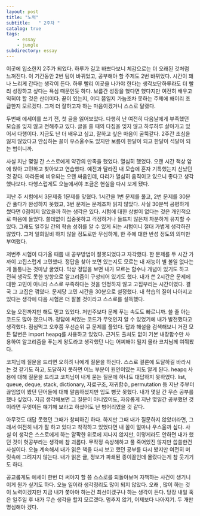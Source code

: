 ```yaml
---
layout: post
title: "노력"
subtitle:   " 2주차 "
catalog: true
tags:
    - essay
    - jungle
subdirectory: essay
---
```

 
 이곳에 입소한지 2주가 되었다. 하루가 길고 바쁘다보니 체감으로는 더 오래된 것처럼 느껴진다. 이 기간동안 2번 팀이 바뀌었고, 공부해야 할 주제도 2번 바뀌었다. 시간이 꽤나 느리게 간다는 생각이 든다. 하루 빨리 이곳을 나가야 한다는 생각보단하루라도 더 빨리 성장하고 싶다는 욕심 때문인듯 하다. 보름간 성장을 했다면 했다지만 여전히 배우고 익혀야 할 것은 산더미다. 끝이 있는지, 어디 쯤일지 가늠조차 못하는 주제에 왜이리 조급한지 모르겠다. 그저 더 잘하고자 하는 마음이겠거니 스스로 달랬다.

 

두번째 에세이를 쓰기 전, 첫 글을 읽어보았다. 다행히 난 여전히 다음날에게 부족했던 모습을 잊지 않고 전해주고 있다. 글을 쓸 때의 다짐을 잊지 않고 하루하루 살아가고 있어서 다행이다. 지금도 난 더 배우고 싶고, 잘하고 싶은 마음이 굴뚝같다. 2주간 초심을 잃지 않았다고 안심하는 꼴이 우스울수도 있지만 보름이 한달이 되고 한달이 석달이 되는 법이니까.



 사실 지난 몇일 간 스스로에게 약간의 만족을 했었다. 열심히 했었다. 오랜 시간 책상 앞에 앉아 고민하고 찾아보고 연습했다. 예전과 달라진 내 모습에 혼자 기특했는지 신났던것 같다. 마라톤에 비유되는 오랜 싸움인데, 다리가 열심히 움직이고 있으니 좋다고 생각했나보다. 다행스럽게도 오늘에서야 조금은 현실을 다시 보게 됐다.



 지난 주 시험에서 3문제중 1문제를 맞혔다. 1시간을 1번 문제를 풀고, 2번 문제를 30분간 풀다가 완성하지 못했고, 3번 문제는 문제조차 읽지 않았다. 사실 30분씩 공평하게 썼다면 0점이지 않았을까 하는 생각은 있다. 시험에 대한 상벌이 없다는 것은 개인적으로 마음에 들었다. 쓸데없이 집중못하고 걱정하거나 들뜨지 않은채 차분하게 유지할 수 있다. 그래도 일주일 간의 학습 성취를 알 수 있게 되는 시험이니 절대 가볍게 생각하진 않았다. 그저 일희일비 하지 않을 정도로만 무심하게, 한 주에 대한 반성 정도의 의미만 부여했다.



 저번주 시험이 다가올 때쯤 내 공부방법이 잘못되었다고 자각했다. 한 문제를 두 시간 가까이 고집스럽게 고민했다. 정답을 찾아 보면 있는지도 모르는 내 재능이 별 볼일 없다는게 들통나는 것마냥 굴었다. 막상 정답을 보면 내가 모르는 함수나 개념이 있기도 하고 전혀 생각도 못한 방향으로 알고리즘이 구성되어 있기도 했다. 내가 쓴 2시간은 문제에 대한 고민이 아니라 스스로 부족하다는 것을 인정하지 않고 고집부리는 시간이였다. 결국 그 고집은 꺾였다. 문제당 고민 시간을 30분으로 설정했다. 내 학습의 질이 나아지고 있다는 생각에 다음 시험은 더 잘볼 것이라고 스스로를 설득했다.



 오늘 오전까지만 해도 믿고 있었다. 저번주보다 문제 푸는 속도도 빠르니까. 쓸 줄 아는 코드도 많아 졌으니까. 정답에 써있는 코드가 무엇인지 알 수 있었기에 내가 발전했다고 생각했다. 점심먹고 오후쯤 우선순위 큐 문제를 풀었다. 답과 해설을 검색해보니 거진 모든 답변은 import heapq를 사용하고 있었다. 근거도 출처도 없이 기본 내장함수만 사용하여 알고리즘을 푸는게 왕도라고 생각했던 나는 어찌해야 될지 몰라 코치님께 여쭤봤다.



 코치님께 질문을 드리면 오히려 나에게 질문을 하신다. 스스로 결론에 도달하길 바라시는 것 같기도 하고, 도달하지 못하면 어느 부분이 원인이였는 지도 알게 된다. heapq 사용에 대해 질문을 드리고 코치님이 내게 묻는 질문에 하나도 대답하지 못하였다. list, queue, deque, stack, dictionary, 자료구조, 재귀함수, permutation 등 지난 주부터 끊임없이 봤던 단어들에 대해 말씀하셨지만 입도 뻥끗 못했다. 내가 몇일 간 무슨 공부를 했나 싶었다. 지금 생각해보면 그 질문이 아니였어도, 자유롭게 지난 몇일간 공부했던 것이라면 무엇이든 얘기해 보라고 하셨어도 난 벙어리였을 것 같다.



 아무것도 대답 못했던 그때가 창피하긴 하다. 하지만 그때 내가 질문하지 않았더라면, 그래서 여전히 내가 잘 하고 있다고 착각하고 있었다면 내 꼴이 얼마나 우스울까 싶다. 사실 이 생각은 스스로에게 하는 얄팍한 위로에 지나지 않지만, 이렇게라도 안하면 내가 했던 것이 헛공부라는 생각에 참 괴롭다. 무작정 속상해하고 풀 죽어있진 않지만 씁쓸한건 사실이다. 오늘 계속해서 내가 읽은 책을 다시 보고 했던 공부를 다시 봤지만 여전히 머릿속에 그려지지 않는다. 내가 읽은 글, 정보가 파쇄된 종이꼴인데 몰랐다는게 참 웃기기도 하다.



  공교롭게도 에세이 한번 더 써야지 할 쯤 스스로를 되돌아보며 자책하는 사건이 생기니 이게 뭔가 싶기도 하다. 오늘 일이라 생각정리도 많이 되지 않았다. 오래 , 많이 하는 것이 노력이겠지만 지금 내가 쫓아야 하는건 최선이겠구나 하는 생각이 든다. 당장 내일 혹은 일주일 후 내가 무슨 생각을 할지 모르겠다. 멈추지 않기, 어제보다 나아지기. 두 개만 명심해야 겠다.